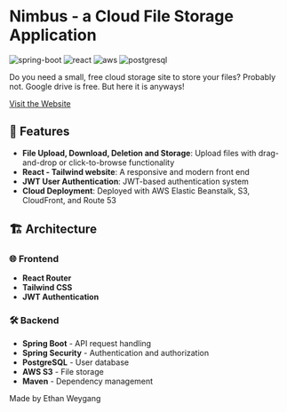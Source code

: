 # Nimbus - a Cloud File Storage Application
![spring-boot](https://img.shields.io/badge/Spring_Boot-6DB33F?style=for-the-badge&logo=spring-boot&logoColor=white)
![react](https://img.shields.io/badge/React-20232A?style=for-the-badge&logo=react&logoColor=61DAFB)
![aws](https://img.shields.io/badge/Amazon_Web_Services-FF9900?style=for-the-badge&logo=amazonwebservices&logoColor=white)
![postgresql](https://img.shields.io/badge/PostgreSQL-316192?style=for-the-badge&logo=postgresql&logoColor=white)
</br>

Do you need a small, free cloud storage site to store your files? Probably not. Google drive is free. But here it is anyways!

[Visit the Website](https://dx26d5982gukc.cloudfront.net)

## 🚀 Features

- **File Upload, Download, Deletion and Storage**: Upload files with drag-and-drop or click-to-browse functionality
- **React - Tailwind website**: A responsive and modern front end
- **JWT User Authentication**: JWT-based authentication system
- **Cloud Deployment**: Deployed with AWS Elastic Beanstalk, S3, CloudFront, and Route 53

## 🏗️ Architecture

### 🌐 Frontend
- **React Router**
- **Tailwind CSS**
- **JWT Authentication**

### 🛠️ Backend
- **Spring Boot** - API request handling
- **Spring Security** - Authentication and authorization
- **PostgreSQL** - User database
- **AWS S3** - File storage
- **Maven** - Dependency management

Made by Ethan Weygang
